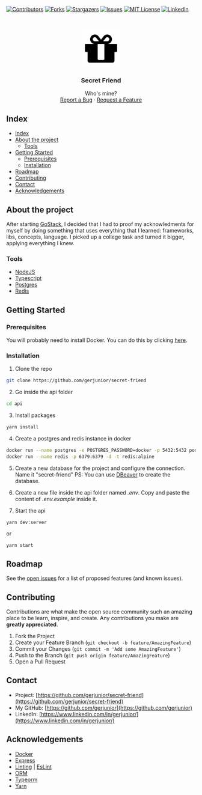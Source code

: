 <!--
*** Template em https://github.com/othneildrew/Best-README-Template
-->
<!-- test
-->

[![Contributors][contributors-shield]][contributors-url]
[![Forks][forks-shield]][forks-url]
[![Stargazers][stars-shield]][stars-url]
[![Issues][issues-shield]][issues-url]
[![MIT License][license-shield]][license-url]
[![LinkedIn][linkedin-shield]][linkedin-url]

<!-- PROJECT LOGO -->
<br />
<p align="center">
  <a href="https://github.com/gerjunior/secret-friend">
    <img src="assets/gift.png" alt="Logo" width="100", height="100">
  </a>
  <h3 align="center">Secret Friend</h3>

  <p align="center">
    Who's mine?
    <br />
    <a href="https://github.com/gerjunior/secret-friend/issues">Report a Bug</a>
    ·
    <a href="https://github.com/gerjunior/secret-friend/issues">Request a Feature</a>
  </p>

</p>

<!-- TABLE OF CONTENTS -->

## Index

- [Index](#index)
- [About the project](#about-the-project)
  - [Tools](#tools)
- [Getting Started](#getting-started)
  - [Prerequisites](#prerequisites)
  - [Installation](#installation)
- [Roadmap](#roadmap)
- [Contributing](#contributing)
- [Contact](#contact)
- [Acknowledgements](#acknowledgements)

<!-- ABOUT THE PROJECT -->
## About the project

After starting [GoStack](https://rocketseat.com.br/), I decided that I had to proof my acknowledments for myself by doing something that uses everything that I learned: frameworks, libs, concepts, language. I picked up a college task and turned it bigger, applying everything I knew.

### Tools

* [NodeJS](https://nodejs.org/en/)
* [Typescript](https://www.typescriptlang.org/)
* [Postgres](https://www.postgresql.org/)
* [Redis](https://redis.io/)

<!-- GETTING STARTED -->
## Getting Started

### Prerequisites

You will probably need to install Docker. You can do this by clicking [here](https://www.docker.com/get-started).

### Installation

1. Clone the repo

```sh
git clone https://github.com/gerjunior/secret-friend
```

2. Go inside the api folder

```sh
cd api
```

3. Install packages

```sh
yarn install
```

4. Create a postgres and redis instance in docker

```sh
docker run --name postgres -e POSTGRES_PASSWORD=docker -p 5432:5432 postgres
docker run --name redis -p 6379:6379 -d -t redis:alpine
```

5. Create a new database for the project and configure the connection. Name it "secret-friend"
   PS: You can use [DBeaver](https://dbeaver.io/) to create the database.

5. Create a new file inside the api folder named *.env*. Copy and paste the content of *.env.example* inside it.

6. Start the api

```sh
yarn dev:server
```

or

```
yarn start
```

<!-- ROADMAP -->
## Roadmap

See the [open issues](https://github.com/gerjunior/secret-friend/issues) for a list of proposed features (and known issues).

<!-- CONTRIBUIÇÕES -->
## Contributing

Contributions are what make the open source community such an amazing place to be learn, inspire, and create. Any contributions you make are **greatly appreciated**.

1. Fork the Project
2. Create your Feature Branch (`git checkout -b feature/AmazingFeature`)
3. Commit your Changes (`git commit -m 'Add some AmazingFeature'`)
4. Push to the Branch (`git push origin feature/AmazingFeature`)
5. Open a Pull Request

<!-- CONTATO -->

## Contact

* Project: [https://github.com/gerjunior/secret-friend](https://github.com/gerjunior/secret-friend)
* My GitHub: [https://github.com/gerjunior](https://github.com/gerjunior)
* LinkedIn: [https://www.linkedin.com/in/gerjunior/](https://www.linkedin.com/in/gerjunior/)

<!-- ACKNOWLEDGEMENTS -->

## Acknowledgements

* [Docker](https://www.docker.com/)
* [Express](https://expressjs.com/pt-br/)
* [Linting](https://stackoverflow.com/questions/8503559/what-is-linting) | [EsLint](https://eslint.org/)
* [ORM](https://www.google.com/url?sa=t&rct=j&q=&esrc=s&source=web&cd=&cad=rja&uact=8&ved=2ahUKEwibhdrHzOjpAhXLHLkGHYZ5BbUQwqsBMA16BAgKEAQ&url=https%3A%2F%2Fwww.youtube.com%2Fwatch%3Fv%3DsnOXxJa31GI&usg=AOvVaw0lVRdltJqZhaPZEnZ2dSET)
* [Typeorm](https://typeorm.io/#/)
* [Yarn](https://yarnpkg.com/)

<!-- MARKDOWN LINKS & IMAGES -->
<!-- https://www.markdownguide.org/basic-syntax/#reference-style-links -->

[contributors-shield]: https://img.shields.io/github/contributors/gerjunior/secret-friend.svg?style=flat-square
[contributors-url]: https://github.com/gerjunior/secret-friend/graphs/contributors
[forks-shield]: https://img.shields.io/github/forks/gerjunior/secret-friend.svg?style=flat-square
[forks-url]: https://github.com/gerjunior/secret-friend/network/members
[stars-shield]: https://img.shields.io/github/stars/gerjunior/secret-friend.svg?style=flat-square
[stars-url]: https://github.com/gerjunior/secret-friend/stargazers
[issues-shield]: https://img.shields.io/github/issues/gerjunior/secret-friend.svg?style=flat-square
[issues-url]: https://github.com/gerjunior/secret-friend/issues
[license-shield]: https://img.shields.io/github/license/gerjunior/secret-friend.svg?style=flat-square
[license-url]: https://github.com/gerjunior/secret-friend/blob/master/LICENSE.txt
[linkedin-shield]: https://img.shields.io/badge/-LinkedIn-black.svg?style=flat-square&logo=linkedin&colorB=555
[linkedin-url]: https://linkedin.com/in/gerjunior
